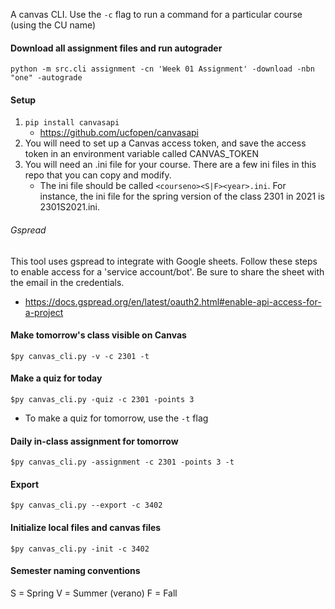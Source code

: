 A canvas CLI. Use the `-c` flag to run a command for a particular course (using the CU name)


#### Download all assignment files and run autograder

`python -m src.cli assignment -cn 'Week 01 Assignment' -download -nbn "one" -autograde`

#### Setup 

1. `pip install canvasapi`
    - https://github.com/ucfopen/canvasapi
2. You will need to set up a Canvas access token, and save the access token in an environment variable called CANVAS_TOKEN
3. You will need an .ini file for your course. There are a few ini files in this repo that you can copy and modify.
    - The ini file should be called `<courseno><S|F><year>.ini`. For instance, the ini file for the spring version of the class 2301 in 2021 is 2301S2021.ini.

###### Gspread

This tool uses gspread to integrate with Google sheets. Follow these steps to enable access for a 'service account/bot'. Be sure to share the sheet with the email in the credentials. 
- https://docs.gspread.org/en/latest/oauth2.html#enable-api-access-for-a-project 

#### Make tomorrow's class visible on Canvas 

`$py canvas_cli.py -v -c 2301 -t`

#### Make a quiz for today

`$py canvas_cli.py -quiz -c 2301 -points 3`

- To make a quiz for tomorrow, use the `-t` flag

#### Daily in-class assignment for tomorrow

`$py canvas_cli.py -assignment -c 2301 -points 3 -t`

#### Export

`$py canvas_cli.py --export -c 3402`

#### Initialize local files and canvas files

`$py canvas_cli.py -init -c 3402`

#### Semester naming conventions

S = Spring 
V = Summer (verano)
F = Fall
